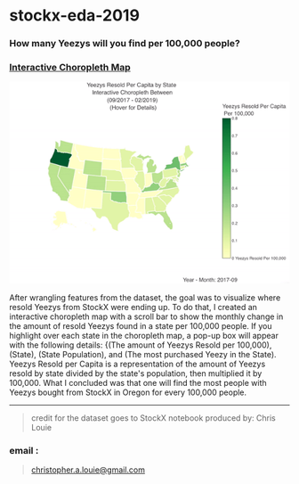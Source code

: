 # stockx-eda-2019

### How many Yeezys will you find per 100,000 people?

### [Interactive Choropleth Map](https://plot.ly/~Ruwai/72)

![StockX Choropleth Yeezys](https://github.com/Ruwai/stockx-eda-2019/blob/master/stockXMap.gif "Yeezy Choropleth USA")

After wrangling features from the dataset, the goal was to visualize where resold Yeezys from StockX were ending up. To do that, I created an interactive choropleth map with a scroll bar to show the monthly change in the amount of resold Yeezys found in a state per 100,000 people. If you highlight over each state in the choropleth map, a pop-up box will appear with the following details: {(The amount of Yeezys Resold per 100,000), (State), (State Population), and (The most purchased Yeezy in the State). Yeezys Resold per Capita is a representation of the amount of Yeezys resold by state divided by the state's population, then multiplied it by 100,000. What I concluded was that one will find the most people with Yeezys bought from StockX in Oregon for every 100,000 people.

---

> credit for the dataset goes to StockX
> notebook produced by: Chris Louie

### email :

> christopher.a.louie@gmail.com
